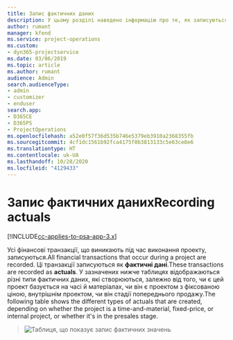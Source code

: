 ```yaml
---
title: Запис фактичних даних
description: У цьому розділі наведено інформацію про те, як записуються фактичні дані.
author: rumant
manager: kfend
ms.service: project-operations
ms.custom:
- dyn365-projectservice
ms.date: 03/06/2019
ms.topic: article
ms.author: rumant
audience: Admin
search.audienceType:
- admin
- customizer
- enduser
search.app:
- D365CE
- D365PS
- ProjectOperations
ms.openlocfilehash: a52e0f57f36d535b746e5379eb3910a2368355fb
ms.sourcegitcommit: 4cf1dc1561b92fca4175f0b3813133c5e63ce8e6
ms.translationtype: HT
ms.contentlocale: uk-UA
ms.lasthandoff: 10/28/2020
ms.locfileid: "4129433"
---
```

# <a name="recording-actuals"></a><span data-ttu-id="e6d27-103">Запис фактичних даних</span><span class="sxs-lookup"><span data-stu-id="e6d27-103">Recording actuals</span></span> 

[!INCLUDE[cc-applies-to-psa-app-3.x](../includes/cc-applies-to-psa-app-3x.md)]

<span data-ttu-id="e6d27-104">Усі фінансові транзакції, що виникають під час виконання проекту, записуються.</span><span class="sxs-lookup"><span data-stu-id="e6d27-104">All financial transactions that occur during a project are recorded.</span></span> <span data-ttu-id="e6d27-105">Ці транзакції записуються як **фактичні дані**.</span><span class="sxs-lookup"><span data-stu-id="e6d27-105">These transactions are recorded as **actuals**.</span></span> <span data-ttu-id="e6d27-106">У зазначених нижче таблицях відображаються різні типи фактичних даних, які створюються, залежно від того, чи є цей проект базується на часі й матеріалах, чи він є проектом з фіксованою ціною, внутрішнім проектом, чи він стадії попереднього продажу.</span><span class="sxs-lookup"><span data-stu-id="e6d27-106">The following table shows the different types of actuals that are created, depending on whether the project is a time-and-material, fixed-price, or internal project, or whether it's in the presales stage.</span></span>

> ![Таблиця, що показує запис фактичних значень](media/advanced-table2.png)
